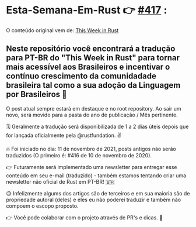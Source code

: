 # Esta-Semana-Em-Rust 👉 [#417](https://github.com/luisvonmuller/Esta-Semana-Em-Rust/blob/main/%23417.md) :
O conteúdo original vem de: [This Week in Rust](https://this-week-in-rust.org/)

## Neste repositório você encontrará a tradução para PT-BR do "This Week in Rust" para tornar mais acessível aos Brasileiros e incentivar o contínuo crescimento da comunidadade brasileira tal como a sua adoção da Linguagem por Brasileiros 🦀

O post atual sempre estará em destaque e no root repository. Ao sair um novo, será movido para a pasta do ano de publicação / Mês pertinente. 

🗓 Geralmente a tradução será disponibilizada de 1 a 2 dias úteis depois que for lançada oficialmente pela @rustfundation. ✌️

🔥 Foi iniciado no dia: 11 de novembro de 2021, posts antigos não serão traduzidos (O primeiro é: #416 de 10 de novembro de 2020).

👉 Futuramente será implementado uma newsletter para entregar esse conteúdo em seu e-mail (traduzido) - também estamos tentando criar uma newsletter não oficial de Rust em PT-BR! 🇧🇷

😥 Infelizmente algums dos artigos são de terceiros e em sua maioria são de propriedade autoral (deles) e eles eu não poderei traduzir e também não compoem o escopo proposto.

👉 Você pode colaborar com o projeto através de PR's e dicas. 🥰
